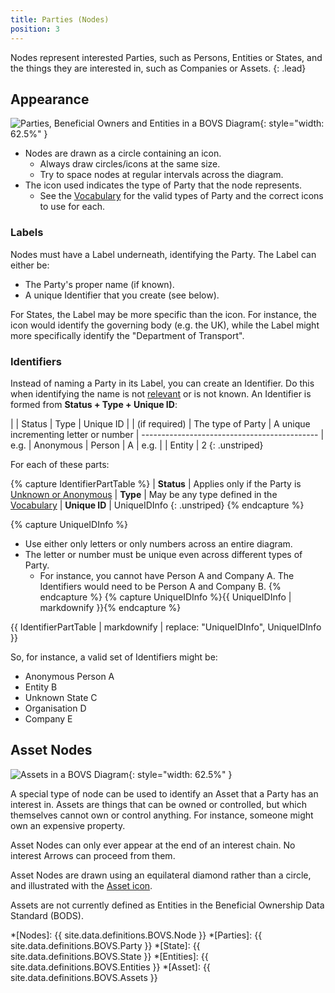 ```yaml
---
title: Parties (Nodes)
position: 3
---
```


Nodes represent interested Parties, such as Persons, Entities or States, and the things they are interested in, such as Companies or Assets.
{: .lead}


## Appearance

![Parties, Beneficial Owners and Entities in a BOVS Diagram](/visualisation/diagrams/bovs-core-parties.png){: style="width: 62.5%" }

* Nodes are drawn as a circle containing an icon.
  * Always draw circles/icons at the same size.
  * Try to space nodes at regular intervals across the diagram.
* The icon used indicates the type of Party that the node represents.
  * See the [Vocabulary](/visualisation/core/vocabulary) for the valid types of Party and the correct icons to use for each.


### Labels

Nodes must have a Label underneath, identifying the Party. The Label can either be:

* The Party's proper name (if known).
* A unique Identifier that you create (see below).

For States, the Label may be more specific than the icon. For instance, the icon would identify the governing body (e.g. the UK), while the Label might more specifically identify the "Department of Transport".


### Identifiers

Instead of naming a Party in its Label, you can create an Identifier. Do this when identifying the name is not [relevant](/visualisation/core/relevance) or is not known. An Identifier is formed from **Status + Type + Unique ID**:

|      | Status         | Type               | Unique ID
|      | (if required)  | The type of Party  | A unique incrementing letter or number
| --------------------------------------------
| e.g. | Anonymous      | Person             | A
| e.g. |                | Entity             | 2
{: .unstriped}

For each of these parts:

{% capture IdentifierPartTable %}
| **Status**      | Applies only if the Party is [Unknown or Anonymous](/visualisation/core/unknowns)
| **Type**        | May be any type defined in the [Vocabulary](/visualisation/core/vocabulary)
| **Unique ID**   | UniqueIDInfo
{: .unstriped}
{% endcapture %}

{% capture UniqueIDInfo %}
* Use either only letters or only numbers across an entire diagram.
* The letter or number must be unique even across different types of Party.
  * For instance, you cannot have Person A and Company A. The Identifiers would need to be Person A and Company B.
{% endcapture %}
{% capture UniqueIDInfo %}{{ UniqueIDInfo | markdownify }}{% endcapture %}

{{ IdentifierPartTable | markdownify
  | replace: "UniqueIDInfo", UniqueIDInfo
}}

So, for instance, a valid set of Identifiers might be:

* Anonymous Person A
* Entity B
* Unknown State C
* Organisation D
* Company E


## Asset Nodes

![Assets in a BOVS Diagram](/visualisation/diagrams/bovs-core-assets.png){: style="width: 62.5%" }

A special type of node can be used to identify an Asset that a Party has an interest in. Assets are things that can be owned or controlled, but which themselves cannot own or control anything. For instance, someone might own an expensive property.

Asset Nodes can only ever appear at the end of an interest chain. No interest Arrows can proceed from them.

Asset Nodes are drawn using an equilateral diamond rather than a circle, and illustrated with the [Asset icon](/visualisation/core/vocabulary).

Assets are not currently defined as Entities in the Beneficial Ownership Data Standard (BODS).


*[Nodes]: {{ site.data.definitions.BOVS.Node }}
*[Parties]: {{ site.data.definitions.BOVS.Party }}
*[State]: {{ site.data.definitions.BOVS.State }}
*[Entities]: {{ site.data.definitions.BOVS.Entities }}
*[Asset]: {{ site.data.definitions.BOVS.Assets }}
